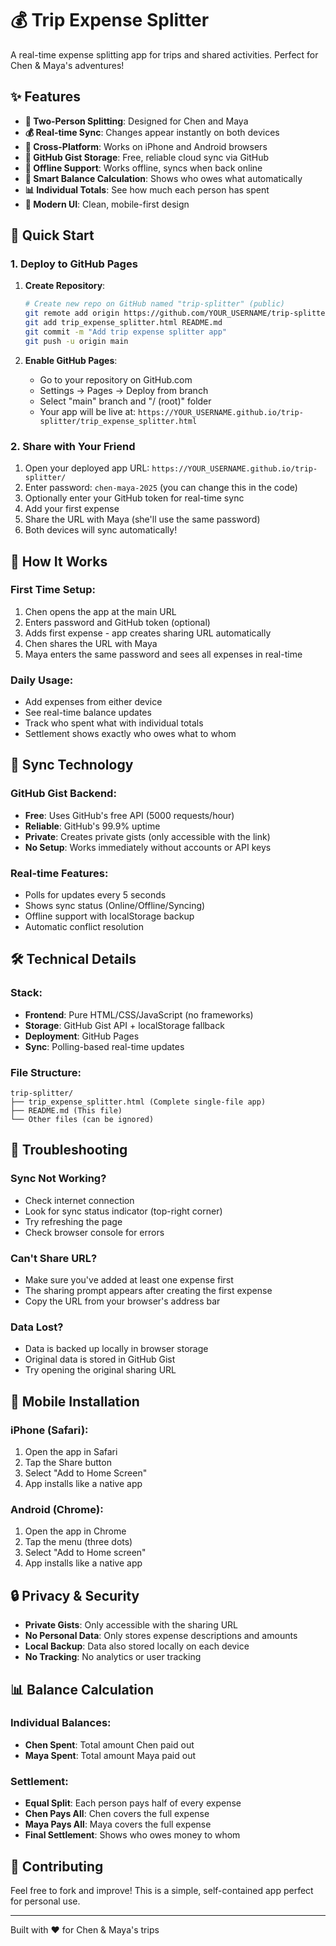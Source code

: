 # 💰 Trip Expense Splitter

A real-time expense splitting app for trips and shared activities. Perfect for Chen & Maya's adventures!

## ✨ Features

- **👥 Two-Person Splitting**: Designed for Chen and Maya
- **💰 Real-time Sync**: Changes appear instantly on both devices
- **📱 Cross-Platform**: Works on iPhone and Android browsers
- **🔄 GitHub Gist Storage**: Free, reliable cloud sync via GitHub
- **💾 Offline Support**: Works offline, syncs when back online
- **🧮 Smart Balance Calculation**: Shows who owes what automatically
- **📊 Individual Totals**: See how much each person has spent
- **🎨 Modern UI**: Clean, mobile-first design

## 🚀 Quick Start

### 1. Deploy to GitHub Pages

1. **Create Repository**:
   ```bash
   # Create new repo on GitHub named "trip-splitter" (public)
   git remote add origin https://github.com/YOUR_USERNAME/trip-splitter.git
   git add trip_expense_splitter.html README.md
   git commit -m "Add trip expense splitter app"
   git push -u origin main
   ```

2. **Enable GitHub Pages**:
   - Go to your repository on GitHub.com
   - Settings → Pages → Deploy from branch
   - Select "main" branch and "/ (root)" folder
   - Your app will be live at: `https://YOUR_USERNAME.github.io/trip-splitter/trip_expense_splitter.html`

### 2. Share with Your Friend

1. Open your deployed app URL: `https://YOUR_USERNAME.github.io/trip-splitter/`
2. Enter password: `chen-maya-2025` (you can change this in the code)
3. Optionally enter your GitHub token for real-time sync
4. Add your first expense
5. Share the URL with Maya (she'll use the same password)
6. Both devices will sync automatically!

## 📖 How It Works

### First Time Setup:
1. Chen opens the app at the main URL
2. Enters password and GitHub token (optional)
3. Adds first expense - app creates sharing URL automatically
4. Chen shares the URL with Maya
5. Maya enters the same password and sees all expenses in real-time

### Daily Usage:
- Add expenses from either device
- See real-time balance updates
- Track who spent what with individual totals
- Settlement shows exactly who owes what to whom

## 🔄 Sync Technology

### GitHub Gist Backend:
- **Free**: Uses GitHub's free API (5000 requests/hour)
- **Reliable**: GitHub's 99.9% uptime
- **Private**: Creates private gists (only accessible with the link)
- **No Setup**: Works immediately without accounts or API keys

### Real-time Features:
- Polls for updates every 5 seconds
- Shows sync status (Online/Offline/Syncing)
- Offline support with localStorage backup
- Automatic conflict resolution

## 🛠️ Technical Details

### Stack:
- **Frontend**: Pure HTML/CSS/JavaScript (no frameworks)
- **Storage**: GitHub Gist API + localStorage fallback  
- **Deployment**: GitHub Pages
- **Sync**: Polling-based real-time updates

### File Structure:
```
trip-splitter/
├── trip_expense_splitter.html (Complete single-file app)
├── README.md (This file)
└── Other files (can be ignored)
```

## 🚨 Troubleshooting

### Sync Not Working?
- Check internet connection
- Look for sync status indicator (top-right corner)
- Try refreshing the page
- Check browser console for errors

### Can't Share URL?
- Make sure you've added at least one expense first
- The sharing prompt appears after creating the first expense
- Copy the URL from your browser's address bar

### Data Lost?
- Data is backed up locally in browser storage
- Original data is stored in GitHub Gist
- Try opening the original sharing URL

## 📱 Mobile Installation

### iPhone (Safari):
1. Open the app in Safari
2. Tap the Share button
3. Select "Add to Home Screen"
4. App installs like a native app

### Android (Chrome):
1. Open the app in Chrome  
2. Tap the menu (three dots)
3. Select "Add to Home screen"
4. App installs like a native app

## 🔒 Privacy & Security

- **Private Gists**: Only accessible with the sharing URL
- **No Personal Data**: Only stores expense descriptions and amounts
- **Local Backup**: Data also stored locally on each device
- **No Tracking**: No analytics or user tracking

## 📊 Balance Calculation

### Individual Balances:
- **Chen Spent**: Total amount Chen paid out
- **Maya Spent**: Total amount Maya paid out

### Settlement:
- **Equal Split**: Each person pays half of every expense
- **Chen Pays All**: Chen covers the full expense
- **Maya Pays All**: Maya covers the full expense
- **Final Settlement**: Shows who owes money to whom

## 🤝 Contributing

Feel free to fork and improve! This is a simple, self-contained app perfect for personal use.

---

Built with ❤️ for Chen & Maya's trips

